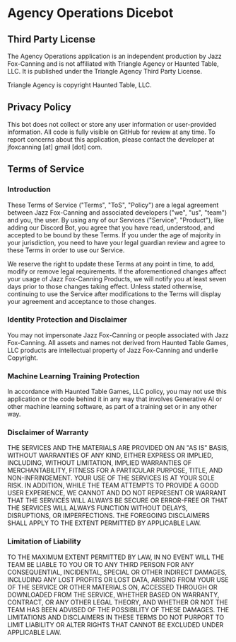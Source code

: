 # Agency Operations Dicebot

## Third Party License

The Agency Operations application is an independent production by Jazz Fox-Canning and is not affiliated with Triangle Agency or Haunted Table, LLC. It is published under the Triangle Agency Third Party License.

Triangle Agency is copyright Haunted Table, LLC.

## Privacy Policy

This bot does not collect or store any user information or user-provided information. All code is fully visible on GitHub for review at any time. To report concerns about this application, please contact the developer at jfoxcanning [at] gmail [dot] com.

## Terms of Service

### Introduction

These Terms of Service ("Terms", "ToS", "Policy") are a legal agreement between Jazz Fox-Canning and associated developers ("we", "us", "team") and you, the user. By using any of our Services ("Service", "Product"), like adding our Discord Bot, you agree that you have read, understood, and accepted to be bound by these Terms. If you under the age of majority in your jurisdiction, you need to have your legal guardian review and agree to these Terms in order to use our Service.

We reserve the right to update these Terms at any point in time, to add, modify or remove legal requirements. If the aforementioned changes affect your usage of Jazz Fox-Canning Products, we will notify you at least seven days prior to those changes taking effect. Unless stated otherwise, continuing to use the Service after modifications to the Terms will display your agreement and acceptance to those changes.

### Identity Protection and Disclaimer

You may not impersonate Jazz Fox-Canning or people associated with Jazz Fox-Canning. All assets and names not derived from Haunted Table Games, LLC products are intellectual property of Jazz Fox-Canning and underlie Copyright.

### Machine Learning Training Protection

In accordance with Haunted Table Games, LLC policy, you may not use this application or the code behind it in any way that involves Generative AI or other machine learning software, as part of a training set or in any other way.

### Disclaimer of Warranty

THE SERVICES AND THE MATERIALS ARE PROVIDED ON AN "AS IS" BASIS, WITHOUT WARRANTIES OF ANY KIND, EITHER EXPRESS OR IMPLIED, INCLUDING, WITHOUT LIMITATION, IMPLIED WARRANTIES OF MERCHANTABILITY, FITNESS FOR A PARTICULAR PURPOSE, TITLE, AND NON-INFRINGEMENT. YOUR USE OF THE SERVICES IS AT YOUR SOLE RISK. IN ADDITION, WHILE THE TEAM ATTEMPTS TO PROVIDE A GOOD USER EXPERIENCE, WE CANNOT AND DO NOT REPRESENT OR WARRANT THAT THE SERVICES WILL ALWAYS BE SECURE OR ERROR-FREE OR THAT THE SERVICES WILL ALWAYS FUNCTION WITHOUT DELAYS, DISRUPTIONS, OR IMPERFECTIONS. THE FOREGOING DISCLAIMERS SHALL APPLY TO THE EXTENT PERMITTED BY APPLICABLE LAW.

### Limitation of Liability

TO THE MAXIMUM EXTENT PERMITTED BY LAW, IN NO EVENT WILL THE TEAM BE LIABLE TO YOU OR TO ANY THIRD PERSON FOR ANY CONSEQUENTIAL, INCIDENTAL, SPECIAL OR OTHER INDIRECT DAMAGES, INCLUDING ANY LOST PROFITS OR LOST DATA, ARISING FROM YOUR USE OF THE SERVICE OR OTHER MATERIALS ON, ACCESSED THROUGH OR DOWNLOADED FROM THE SERVICE, WHETHER BASED ON WARRANTY, CONTRACT, OR ANY OTHER LEGAL THEORY, AND WHETHER OR NOT THE TEAM HAS BEEN ADVISED OF THE POSSIBILITY OF THESE DAMAGES. THE LIMITATIONS AND DISCLAIMERS IN THESE TERMS DO NOT PURPORT TO LIMIT LIABILITY OR ALTER RIGHTS THAT CANNOT BE EXCLUDED UNDER APPLICABLE LAW.